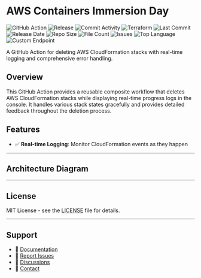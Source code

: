 # AWS Containers Immersion Day

![GitHub Action](https://img.shields.io/badge/GitHub-Action-blue?logo=github)&nbsp;![Release](https://github.com/subhamay-bhattacharyya/1007-container-tf/actions/workflows/release.yaml/badge.svg)&nbsp;![Commit Activity](https://img.shields.io/github/commit-activity/t/subhamay-bhattacharyya/1007-container-tf)&nbsp;![Terraform](https://img.shields.io/badge/AWS-Terraform-orange?logo=amazonaws)&nbsp;![Last Commit](https://img.shields.io/github/last-commit/subhamay-bhattacharyya/1007-container-tf)&nbsp;![Release Date](https://img.shields.io/github/release-date/subhamay-bhattacharyya/1007-container-tf)&nbsp;![Repo Size](https://img.shields.io/github/repo-size/subhamay-bhattacharyya/1007-container-tf)&nbsp;![File Count](https://img.shields.io/github/directory-file-count/subhamay-bhattacharyya/1007-container-tf)&nbsp;![Issues](https://img.shields.io/github/issues/subhamay-bhattacharyya/1007-container-tf)&nbsp;![Top Language](https://img.shields.io/github/languages/top/subhamay-bhattacharyya/1007-container-tf)&nbsp;![Custom Endpoint](https://img.shields.io/endpoint?url=https://gist.githubusercontent.com/bsubhamay/d4a87fb00bb36ae2498196b6350e660f/raw/1007-container-tf.json?)


A GitHub Action for deleting AWS CloudFormation stacks with real-time logging and comprehensive error handling.

## Overview

This GitHub Action provides a reusable composite workflow that deletes AWS CloudFormation stacks while displaying real-time progress logs in the console. It handles various stack states gracefully and provides detailed feedback throughout the deletion process.

## Features

- ✅ **Real-time Logging**: Monitor CloudFormation events as they happen

---

## Architecture Diagram


---

## License

MIT License - see the [LICENSE](LICENSE) file for details.

---

## Support

- 📖 [Documentation](https://github.com/subhamay-bhattacharyya/1007-container-tf/wiki)
- 🐛 [Report Issues](https://github.com/subhamay-bhattacharyya/1007-container-tf/issues)
- 💬 [Discussions](https://github.com/subhamay-bhattacharyya/1007-container-tf/discussions)
- 📧 [Contact](mailto:support@subhamay.aws@gmail.com)